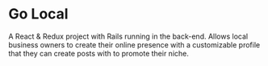 # Go Local

A React & Redux project with Rails running in the back-end. Allows local business owners to create their online presence with a customizable profile that they can create posts with to promote their niche. 
